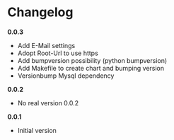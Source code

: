 # Changelog

**0.0.3**
- Add E-Mail settings
- Adopt Root-Url to use https
- Add bumpversion possibility (python bumpversion)
- Add Makefile to create chart and bumping version
- Versionbump Mysql dependency

**0.0.2**
- No real version 0.0.2

**0.0.1**
- Initial version
